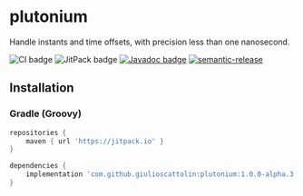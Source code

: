 # plutonium
Handle instants and time offsets, with precision less than one nanosecond.

![CI badge](https://github.com/giulioscattolin/plutonium/actions/workflows/gradle.yml/badge.svg)
![JitPack badge](https://jitpack.io/v/giulioscattolin/plutonium.svg)
[![Javadoc badge](https://img.shields.io/badge/Javadoc-1.0.0--alpha.3-brightgreen)](https://javadoc.jitpack.io/com/github/giulioscattolin/plutonium/1.0.0-alpha.3/javadoc/)
[![semantic-release](https://img.shields.io/badge/%20%20%F0%9F%93%A6%F0%9F%9A%80-semantic--release-e10079.svg)](https://github.com/semantic-release/semantic-release)

## Installation

### Gradle (Groovy)
```groovy
repositories {
    maven { url 'https://jitpack.io' }
}

dependencies {
    implementation 'com.github.giulioscattolin:plutonium:1.0.0-alpha.3'
}
```